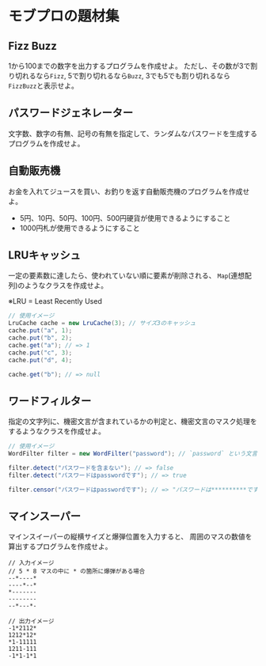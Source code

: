 モブプロの題材集
===============

Fizz Buzz
-----------------

1から100までの数字を出力するプログラムを作成せよ。
ただし、その数が3で割り切れるなら`Fizz`, 5で割り切れるなら`Buzz`,
3でも5でも割り切れるなら`FizzBuzz`と表示せよ。

パスワードジェネレーター
-----------------

文字数、数字の有無、記号の有無を指定して、ランダムなパスワードを生成するプログラムを作成せよ。

自動販売機
-----------------

お金を入れてジュースを買い、お釣りを返す自動販売機のプログラムを作成せよ。

- 5円、10円、50円、100円、500円硬貨が使用できるようにすること
- 1000円札が使用できるようにすること

LRUキャッシュ
-----------------

一定の要素数に達したら、使われていない順に要素が削除される、 `Map`(連想配列)のようなクラスを作成せよ。

※LRU = Least Recently Used

```java
// 使用イメージ
LruCache cache = new LruCache(3); // サイズ3のキャッシュ
cache.put("a", 1);
cache.put("b", 2);
cache.get("a"); // => 1
cache.put("c", 3);
cache.put("d", 4);

cache.get("b"); // => null
```

ワードフィルター
-----------------

指定の文字列に、機密文言が含まれているかの判定と、機密文言のマスク処理をするようなクラスを作成せよ。

```java
// 使用イメージ
WordFilter filter = new WordFilter("password"); // `password` という文言に対するワードフィルター

filter.detect("パスワードを含まない"); // => false
filter.detect("パスワードはpasswordです"); // => true

filter.censor("パスワードはpasswordです"); // => "パスワードは**********です"
```

マインスーパー
-----------------

マインスイーパーの縦横サイズと爆弾位置を入力すると、
周囲のマスの数値を算出するプログラムを作成せよ。

```
// 入力イメージ
// 5 * 8 マスの中に * の箇所に爆弾がある場合
--*----*
----*--*
*-------
--------
--*---*-

// 出力イメージ
-1*2112*
1212*12*
*1-11111
1211-111
-1*1-1*1
```